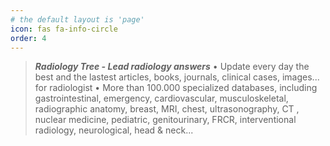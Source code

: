 ```yaml
---
# the default layout is 'page'
icon: fas fa-info-circle
order: 4
---
```


> ***Radiology Tree - Lead radiology answers***
• Update every day the best and the lastest articles, books, journals, clinical cases, images... for radiologist
• More than 100.000 specialized databases, including gastrointestinal, emergency, cardiovascular, musculoskeletal, radiographic anatomy, breast, MRI, chest, ultrasonography, CT
, nuclear medicine, pediatric, genitourinary, FRCR, interventional radiology, neurological, head & neck...
